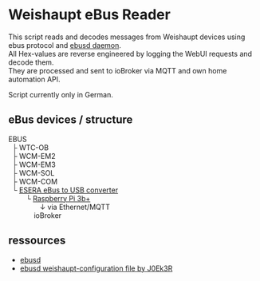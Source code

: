 # Weishaupt eBus Reader
This script reads and decodes messages from Weishaupt devices using ebus protocol and [ebusd daemon](https://github.com/john30/ebusd).<br>
All Hex-values are reverse engineered by logging the WebUI requests and decode them.<br>
They are processed and sent to ioBroker via MQTT and own home automation API.

Script currently only in German.

## eBus devices / structure
EBUS<br>
&nbsp; ├ WTC-OB<br>
&nbsp; ├ WCM-EM2<br>
&nbsp; ├ WCM-EM3<br>
&nbsp; ├ WCM-SOL<br>
&nbsp; ├ WCM-COM<br>
&nbsp; └ [ESERA eBus to USB converter](https://www.esera.de/produkte/ebus/135/1-wire-hub-platine)<br>
&nbsp;&nbsp;&nbsp;&nbsp;&nbsp;&nbsp;&nbsp;&nbsp;&nbsp;└ [Raspberry Pi 3b+](https://www.rasppishop.de/Raspberry-Pi-3-Model-B-14-GHz-64Bit-Quad-Core)<br>
&nbsp;&nbsp;&nbsp;&nbsp;&nbsp;&nbsp;&nbsp;&nbsp;&nbsp;&nbsp;&nbsp;&nbsp;&nbsp;&nbsp;&nbsp;&nbsp;↓ via Ethernet/MQTT<br>
&nbsp;&nbsp;&nbsp;&nbsp;&nbsp;&nbsp;&nbsp;&nbsp;&nbsp;&nbsp;&nbsp;&nbsp;&nbsp;ioBroker<br>

## ressources
- [ebusd](https://github.com/john30/ebusd/wiki)
- [ebusd weishaupt-configuration file by J0Ek3R](https://github.com/J0EK3R/ebusd-configuration-weishaupt)